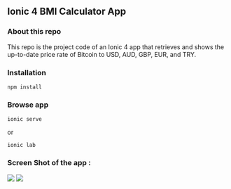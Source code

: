 ## Ionic 4 BMI Calculator App

### About this repo
This repo is the project code of an Ionic 4 app that retrieves and shows the up-to-date price rate of Bitcoin to USD, AUD, GBP, EUR, and TRY.

### Installation
```
npm install
```

### Browse app
```
ionic serve
```
or

```
ionic lab
```

### Screen Shot of the app :
<img src="https://i.imgur.com/4G5YYIi.png"/>
<img src="https://i.imgur.com/YP3fvLC.png"/>